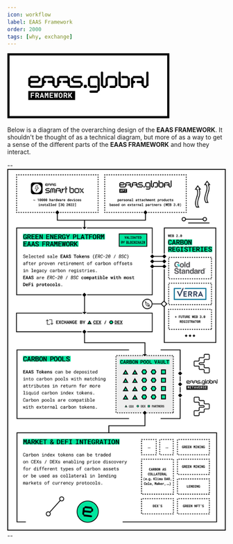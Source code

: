 ```yaml
---
icon: workflow
label: EAAS Framework
order: 2000
tags: [why, exchange]
---
```


![](src/headers/eaas-framework.jpg)

Below is a diagram of the overarching design of the **EAAS FRAMEWORK**. It shouldn't be thought of as a technical diagram, but more of as
a way to get a sense of the different parts of the **EAAS FRAMEWORK** and how they interact.

--![](src/headers/about-framework.jpg)--